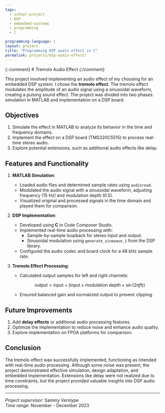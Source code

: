 ```yaml
---
tags:
  - school-project
  - DSP
  - embedded-systems
  - programming
  - C

programming-language: C
layout: project
title: "Programming DSP audio effect in C"
permalink: projects/dsp-audio-effect/
---
```

{::comment} # Tremolo Audio Effect {:/comment}

This project involved implementing an audio effect of my choosing for an embedded DSP system. I chose the **tremolo effect**. The tremolo effect modulates the amplitude of an audio signal using a sinusoidal waveform, creating a pulsing sound effect. The project was divided into two phases: simulation in MATLAB and implementation on a DSP board.

## Objectives

1. Simulate the effect in MATLAB to analyze its behavior in the time and frequency domains.
2. Implement the effect on a DSP board (TMS320C5515) to process real-time stereo audio.
3. Explore potential extensions, such as additional audio effects like delay.

## Features and Functionality

1. **MATLAB Simulation**:
   - Loaded audio files and determined sample rates using `audioread`.
   - Modulated the audio signal with a sinusoidal waveform, adjusting frequency (15 Hz) and modulation depth (0.5).
   - Visualized original and processed signals in the time domain and played them for comparison.

2. **DSP Implementation**:
   - Developed using **C** in Code Composer Studio.
   - Implemented real-time audio processing with:
     - Sample-by-sample loopback for stereo input and output.
     - Sinusoidal modulation using `generate_sinewave_1` from the DSP library.
   - Configured the audio codec and board clock for a 48 kHz sample rate.

3. **Tremolo Effect Processing**:
   - Calculated output samples for left and right channels:

     $$
     \text{output} = \text{input} + (\text{input} \times \text{modulation depth} \times \sin(2\pi f t))
     $$
   - Ensured balanced gain and normalized output to prevent clipping.


## Future Improvements

1. Add **delay effects** or additional audio processing features.
2. Optimize the implementation to reduce noise and enhance audio quality.
3. Explore implementation on FPGA platforms for comparison.

## Conclusion

The tremolo effect was successfully implemented, functioning as intended with real-time audio processing. Although some noise was present, the project demonstrated effective simulation, design adaptation, and embedded implementation. Extensions like delay were not realized due to time constraints, but the project provided valuable insights into DSP audio processing.

---

*Project supervisor*: Sammy Verslype  
*Time range*: November - December 2023  
